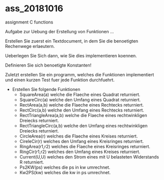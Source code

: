 # ass_20181016
assignment C functions

Aufgabe zur Uebung der Erstellung von Funktionen ...

Erstellen Sie zuerst ein Textdocument, in dem Sie die benoetigten Rechenwege erlaeutern.

Ueberlegen Sie Sich dann, wie Sie dies implementieren koennen.

Definieren Sie sich benoetigte Konstanten!

Zuletzt erstellen Sie ein programm, welches die Funktionen implementiert und einen kurzen 
Test fuer jede Funktion durchfuehrt. 

* Erstellen Sie folgende Funktionen
  * SquareArea(a) welche die Flaeche eines Quadrat returniert.
  * SquareCirc(a) welche den Umfang eines Quadrat returniert.
  * RectArea(a,b) welche die Flaeche eines Rechtecks returniert.
  * RectCirc(a,b) welche den Umfang eines Rechtecks returniert.
  * RectTriangleArea(a,b) welche die Flaeche eines rechtwinkligen Dreiecks returniert.
  * RectTriangleCirc(a,b) welche den Umfang eines rechtwinkligen Dreiecks returniert.
  * CircleArea(r) welches die Flaeche eines Kreises returniert.
  * CireleCir(r) welches den Umfang eines Kreisringes returniert.
  * RingArea(r1,r2) welches die Flaeche eines Kreisringes returniert.
  * RingCir(r1,r2) welches den Umfang eines Kreises returniert.
  * Current(U,U) welches den Strom eines mit U belasteten Widerstands R returniert.
  * Ps2KW(ps) welches die ps in kw umrechnet.
  * Kw2PS(kw) welches die kw in ps umrechnet.
  
